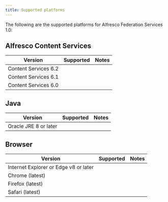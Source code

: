```yaml
---
title: Supported platforms
---
```


The following are the supported platforms for Alfresco Federation Services 1.0:

## Alfresco Content Services

| Version | Supported | Notes |
| ------- | --------- | ----- |
| Content Services 6.2 | | |
| Content Services 6.1 | | |
| Content Services 6.0 | | |

## Java

| Version | Supported | Notes |
| ------- | --------- | ----- |
| Oracle JRE 8 or later | | |

## Browser

| Version | Supported | Notes |
| ------- | --------- | ----- |
| Internet Explorer or Edge v8 or later | | |
| Chrome (latest) | | |
| Firefox (latest) | | |
| Safari (latest) | | |
